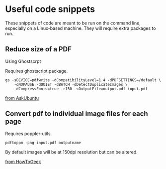 # Useful code snippets

These snippets of code are meant to be run on the command line, especially on a Linux-based machine. They will require extra packages to run.

## Reduce size of a PDF

Using Ghostscrpt

Requires ghostscript package.

```
gs -sDEVICE=pdfwrite -dCompatibilityLevel=1.4 -dPDFSETTINGS=/default \
    -dNOPAUSE -dQUIET -dBATCH -dDetectDuplicateImages \
    -dCompressFonts=true -r150 -sOutputFile=output.pdf input.pdf
```

[from AskUbuntu](https://askubuntu.com/questions/207447/how-to-reduce-the-size-of-a-pdf-file)

## Convert pdf to individual image files for each page

Requires poppler-utils.

```
pdftoppm -png input.pdf outputname
```

By default images will be at 150dpi resolution but can be altered.

[from HowToGeek](https://www.howtogeek.com/devops/convert-pdf-to-images-from-the-linux-command-line/)

